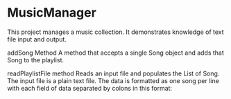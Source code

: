 # MusicManager
This project manages a music collection. It demonstrates knowledge of text file input and output.

addSong Method
  A method that accepts a single Song object and adds that Song to the playlist.

readPlaylistFile method
  Reads an input file and populates the List of Song. The input file is a plain text file. The data is formatted as one song per line with each field of data separated by colons in this format:
  <title as file name> : <artist>  : <album> : <playcount>

hasSongsBy method
  A method that accepts a list of Songs and an artist name and returns true if the list contains any Songs by the given artist.

getSongsBy method
  A method that accepts a list of Songs and an artist name and returns a sorted list of all songs by that artist. The songs are grouped by album and for each album, the songs are in alphabetical order by title.

getTop5Songs method
  A method that returns an array containing the top 5 Song objects with the highest play count ordered from highest to lowest play count.
